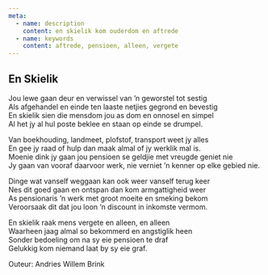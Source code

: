 ```yaml
---
meta:
  - name: description
    content: en skielik kom ouderdom en aftrede
  - name: keywords
    content: aftrede, pensioen, alleen, vergete
---
```

## En Skielik

Jou lewe gaan deur en verwissel van ’n geworstel tot sestig  
Als afgehandel en einde ten laaste netjies gegrond en bevestig  
En skielik sien die mensdom jou as dom en onnosel en simpel  
Al het jy al hul poste beklee en staan op einde se drumpel.  

Van boekhouding, landmeet, plofstof, transport weet jy alles  
En gee jy raad of hulp dan maak almal of jy werklik mal is.  
Moenie dink jy gaan jou pensioen se geldjie met vreugde geniet nie  
Jy gaan van vooraf daarvoor werk, nie verniet ’n kenner op elke gebied nie.  

Dinge wat vanself weggaan kan ook weer vanself terug keer  
Nes dit goed gaan en ontspan dan kom armgattigheid weer  
As pensionaris ’n werk met groot moeite en smeking bekom  
Veroorsaak dit dat jou loon ’n discount in inkomste vermom.  

En skielik raak mens vergete en alleen, en alleen  
Waarheen jaag almal so bekommerd en angstiglik heen  
Sonder bedoeling om na sy eie pensioen te draf  
Gelukkig kom niemand laat by sy eie graf.  

Outeur: Andries Willem Brink

